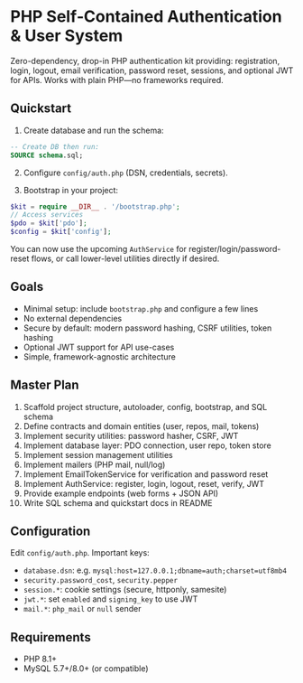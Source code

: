 # PHP Self‑Contained Authentication & User System

Zero-dependency, drop-in PHP authentication kit providing: registration, login, logout, email verification, password reset, sessions, and optional JWT for APIs. Works with plain PHP—no frameworks required.

## Quickstart

1) Create database and run the schema:

```sql
-- Create DB then run:
SOURCE schema.sql;
```

2) Configure `config/auth.php` (DSN, credentials, secrets).

3) Bootstrap in your project:

```php
$kit = require __DIR__ . '/bootstrap.php';
// Access services
$pdo = $kit['pdo'];
$config = $kit['config'];
```

You can now use the upcoming `AuthService` for register/login/password-reset flows, or call lower-level utilities directly if desired.

## Goals

- Minimal setup: include `bootstrap.php` and configure a few lines
- No external dependencies
- Secure by default: modern password hashing, CSRF utilities, token hashing
- Optional JWT support for API use-cases
- Simple, framework-agnostic architecture

## Master Plan

1. Scaffold project structure, autoloader, config, bootstrap, and SQL schema
2. Define contracts and domain entities (user, repos, mail, tokens)
3. Implement security utilities: password hasher, CSRF, JWT
4. Implement database layer: PDO connection, user repo, token store
5. Implement session management utilities
6. Implement mailers (PHP mail, null/log)
7. Implement EmailTokenService for verification and password reset
8. Implement AuthService: register, login, logout, reset, verify, JWT
9. Provide example endpoints (web forms + JSON API)
10. Write SQL schema and quickstart docs in README

## Configuration

Edit `config/auth.php`. Important keys:

- `database.dsn`: e.g. `mysql:host=127.0.0.1;dbname=auth;charset=utf8mb4`
- `security.password_cost`, `security.pepper`
- `session.*`: cookie settings (secure, httponly, samesite)
- `jwt.*`: set `enabled` and `signing_key` to use JWT
- `mail.*`: `php_mail` or `null` sender

## Requirements

- PHP 8.1+
- MySQL 5.7+/8.0+ (or compatible)
